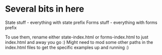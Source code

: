 # Several bits in here

State stuff - everything with state prefix
Forms stuff - everything with forms prefix

To use them, rename either state-index.html or forms-index.html to just index.html and away you go :)
Might need to mod some other paths in the index.html files to get the specific examples up and running :)